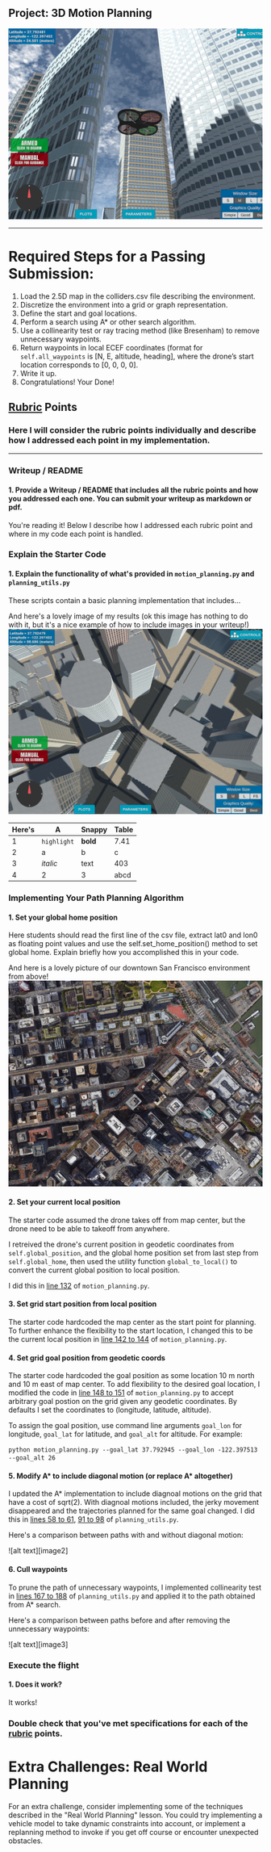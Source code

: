 ## Project: 3D Motion Planning
![Quad Image](./misc/enroute.png)

---


# Required Steps for a Passing Submission:
1. Load the 2.5D map in the colliders.csv file describing the environment.
2. Discretize the environment into a grid or graph representation.
3. Define the start and goal locations.
4. Perform a search using A* or other search algorithm.
5. Use a collinearity test or ray tracing method (like Bresenham) to remove unnecessary waypoints.
6. Return waypoints in local ECEF coordinates (format for `self.all_waypoints` is [N, E, altitude, heading], where the drone’s start location corresponds to [0, 0, 0, 0].
7. Write it up.
8. Congratulations!  Your Done!

## [Rubric](https://review.udacity.com/#!/rubrics/1534/view) Points
### Here I will consider the rubric points individually and describe how I addressed each point in my implementation.  

---
### Writeup / README

#### 1. Provide a Writeup / README that includes all the rubric points and how you addressed each one.  You can submit your writeup as markdown or pdf.  

You're reading it! Below I describe how I addressed each rubric point and where in my code each point is handled.

### Explain the Starter Code

#### 1. Explain the functionality of what's provided in `motion_planning.py` and `planning_utils.py`
These scripts contain a basic planning implementation that includes...

And here's a lovely image of my results (ok this image has nothing to do with it, but it's a nice example of how to include images in your writeup!)
![Top Down View](./misc/high_up.png)

Here's | A | Snappy | Table
--- | --- | --- | ---
1 | `highlight` | **bold** | 7.41
2 | a | b | c
3 | *italic* | text | 403
4 | 2 | 3 | abcd

### Implementing Your Path Planning Algorithm

#### 1. Set your global home position
Here students should read the first line of the csv file, extract lat0 and lon0 as floating point values and use the self.set_home_position() method to set global home. Explain briefly how you accomplished this in your code.


And here is a lovely picture of our downtown San Francisco environment from above!
![Map of SF](./misc/map.png)

#### 2. Set your current local position
The starter code assumed the drone takes off from map center, but the drone need to be able to takeoff from anywhere. 

I retreived the drone's current position in geodetic coordinates from `self.global_position`, and the global home position set from last step from `self.global_home`, then used the utility function `global_to_local()` to convert the current global position to local position.

I did this in [line 132](motion_planning.py#L132) of `motion_planning.py`.


#### 3. Set grid start position from local position
The starter code hardcoded the map center as the start point for planning. To further enhance the flexibility to the start location, I changed this to be the current local position in [line 142 to 144](motion_planning.py#L142-L144) of `motion_planning.py`.


#### 4. Set grid goal position from geodetic coords
The starter code hardcoded the goal position as some location 10 m north and 10 m east of map center. To add flexibility to the desired goal location, I modified the code in [line 148 to 151](motion_planning.py#L148-L151) of `motion_planning.py` to accept arbitrary goal postion on the grid given any geodetic coordinates. By defaults I set the coordinates to (longitude, latitude, altitude). 

To assign the goal position, use command line arguments `goal_lon` for longitude, `goal_lat` for latitude, and `goal_alt` for altitude. For example:

```
python motion_planning.py --goal_lat 37.792945 --goal_lon -122.397513 --goal_alt 26
``` 

#### 5. Modify A* to include diagonal motion (or replace A* altogether)
I updated the A* implementation to include diagnoal motions on the grid that have a cost of sqrt(2). With diagnoal motions included, the jerky movement disappeared and the trajectories planned for the same goal changed. I did this in [lines 58 to 61](planning_utils.py#L58-L61), [91 to 98](planning_utils.py#L91-L98) of `planning_utils.py`.

Here's a comparison between paths with and without diagonal motion:

![alt text][image2]

#### 6. Cull waypoints 
To prune the path of unnecessary waypoints, I implemented collinearity test in [lines 167 to 188](planning_utils.py#L167-L188) of `planning_utils.py` and applied it to the path obtained from A* search.

Here's a comparison between paths before and after removing the unnecessary waypoints:

![alt text][image3]



### Execute the flight
#### 1. Does it work?
It works!

### Double check that you've met specifications for each of the [rubric](https://review.udacity.com/#!/rubrics/1534/view) points.
  
# Extra Challenges: Real World Planning

For an extra challenge, consider implementing some of the techniques described in the "Real World Planning" lesson. You could try implementing a vehicle model to take dynamic constraints into account, or implement a replanning method to invoke if you get off course or encounter unexpected obstacles.


